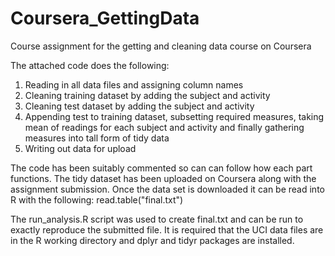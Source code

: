 # Coursera_GettingData
Course assignment for the getting and cleaning data course on Coursera

The attached code does the following:
1. Reading in all data files and assigning column names
2. Cleaning training dataset by adding the subject and activity
3. Cleaning test dataset by adding the subject and activity
4. Appending test to training dataset, subsetting required measures, taking mean of readings for each subject and activity and finally gathering measures into tall form of tidy data
5. Writing out data for upload

The code has been suitably commented so can can follow how each part functions. The tidy dataset has been uploaded on Coursera along with the assignment submission. Once the data set is downloaded it can be read into R with the following:
read.table("final.txt")

The run_analysis.R script was used to create final.txt and can be run to exactly reproduce the submitted file. It is required that the UCI data files are in the R working directory and dplyr and tidyr packages are installed.
